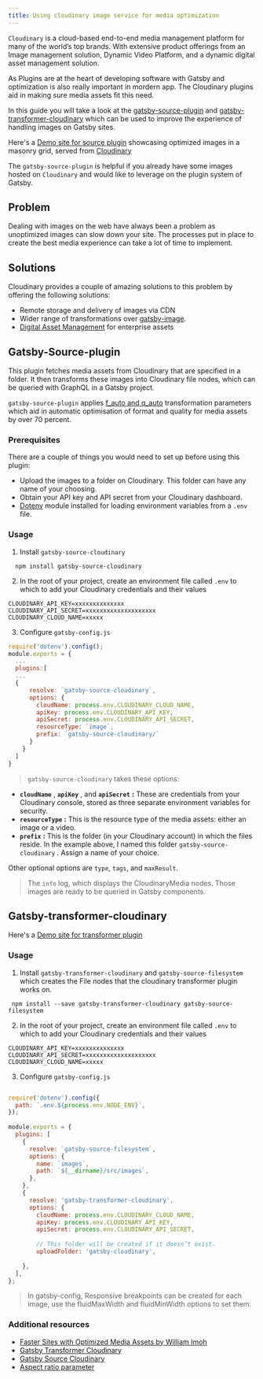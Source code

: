 ```yaml
---
title: Using cloudinary image service for media optimization  
---
```

`Cloudinary` is a cloud-based end-to-end media management platform for many of the world’s top brands. With extensive product offerings from an Image management solution, Dynamic Video Platform, and a dynamic digital asset management solution.

As Plugins are at the heart of developing software with Gatsby and optimization is also really important in mordern app. The Cloudinary plugins aid in making sure media assets fit this need. 

In this guide you will take a look at the  [gatsby-source-plugin](/packages/gatsby-source-cloudinary/) and [gatsby-transformer-cloudinary](/packages/gatsby-transformer-cloudinary/) which can be used to improve the experience of handling images on Gatsby sites. 

Here's a [Demo site for source plugin](https://gsc-sample.netlify.com) showcasing  optimized images in a masonry grid, served from [Cloudinary](https://cloudinary.com) 

The `gatsby-source-plugin` is helpful if you already have some images hosted on `Cloudinary` and would like to leverage on the plugin system of Gatsby.  

## Problem 
Dealing with images on the web have always been a problem as unoptimized images can slow down your site. The processes put in place to create the best media experience can take a lot of time to implement. 

## Solutions 
Cloudinary provides a couple of amazing solutions to this problem by offering the following solutions: 
- Remote storage and delivery of images via CDN
- Wider range of transformations over [gatsby-image](/doc/using-gatsby-image).
- [Digital Asset Management](https://cloudinary.com/documentation/digital_asset_management_overview) for enterprise assets 

## Gatsby-Source-plugin 
This plugin fetches media assets from Cloudinary that are specified in a folder. It then transforms these images into Cloudinary file nodes, which can be queried with GraphQL in a Gatsby project. 

`gatsby-source-plugin` applies [f_auto and q_auto](https://cloudinary.com/documentation/image_transformations) transformation parameters which aid in automatic optimisation of format and quality for media assets by over 70 percent.

### Prerequisites 

There are a couple of things you would need to set up before using this plugin: 

- Upload the images to a folder on Cloudinary. This folder can have any name of your choosing. 
- Obtain your API key and API secret from your Cloudinary dashboard.
- [Dotenv](https://www.npmjs.com/package/dotenv) module installed for loading environment variables from a `.env` file.

### Usage 
1. Install `gatsby-source-cloudinary` 
```shell
  npm install gatsby-source-cloudinary
```
2. In the root of your project, create an environment file called `.env` to which to add your Cloudinary credentials and their values
```
CLOUDINARY_API_KEY=xxxxxxxxxxxxxx
CLOUDINARY_API_SECRET=xxxxxxxxxxxxxxxxxxxx
CLOUDINARY_CLOUD_NAME=xxxxx
```
3. Configure `gatsby-config.js`
```js:title=gatsby-config.js
require('dotenv').config();
module.exports = {
  ...
  plugins:[
  ...
  {
      resolve: `gatsby-source-cloudinary`,
      options: {
        cloudName: process.env.CLOUDINARY_CLOUD_NAME,
        apiKey: process.env.CLOUDINARY_API_KEY,
        apiSecret: process.env.CLOUDINARY_API_SECRET,
        resourceType: `image`,
        prefix: `gatsby-source-cloudinary/` 
      }
    }
  ]
} 
```

> `gatsby-source-cloudinary` takes these options:
- **`cloudName`** , **`apiKey`** , and **`apiSecret`** **:** These are credentials from your Cloudinary console, stored as three separate environment variables for security.
- **`resourceType`** **:** This is the resource type of the media assets: either an image or a video.
- **`prefix`** **:** This is the folder (in your Cloudinary account) in which the files reside. In the example above, I named this folder `gatsby-source-cloudinary` . Assign a name of your choice.

Other optional options are `type`, `tags`, and `maxResult`.

> The `info` log, which displays the CloudinaryMedia nodes. Those images are ready to be queried in Gatsby components.

## Gatsby-transformer-cloudinary

Here's a [Demo site for transformer plugin](https://gatsby-transformer-cloudinary.netlify.com/fluid/)

### Usage 
1. Install `gatsby-transformer-cloudinary` and  `gatsby-source-filesystem` which creates the File nodes that the cloudinary transformer plugin works on. 
```shell
 npm install --save gatsby-transformer-cloudinary gatsby-source-filesystem 
```
2. In the root of your project, create an environment file called `.env` to which to add your Cloudinary credentials and their values
```
CLOUDINARY_API_KEY=xxxxxxxxxxxxxx
CLOUDINARY_API_SECRET=xxxxxxxxxxxxxxxxxxxx
CLOUDINARY_CLOUD_NAME=xxxxx
```
3. Configure `gatsby-config.js`

```js:title=gatsby-config.js

require('dotenv').config({
  path: `.env.${process.env.NODE_ENV}`,
});
 
module.exports = {
  plugins: [
    {
      resolve: `gatsby-source-filesystem`,
      options: {
        name: `images`,
        path: `${__dirname}/src/images`,
      },
    },
    {
      resolve: 'gatsby-transformer-cloudinary',
      options: {
        cloudName: process.env.CLOUDINARY_CLOUD_NAME,
        apiKey: process.env.CLOUDINARY_API_KEY,
        apiSecret: process.env.CLOUDINARY_API_SECRET,
 
        // This folder will be created if it doesn’t exist.
        uploadFolder: 'gatsby-cloudinary',
     
    },
  ],
};
```
> In gatsby-config, Responsive breakpoints can be created for each image, use the fluidMaxWidth and fluidMinWidth options to set them.


### Additional resources
- [Faster Sites with Optimized Media Assets by William Imoh](/blog/2020-01-12-faster-sites-with-optimized-media-assets/)
- [Gatsby Transformer Cloudinary](https://www.npmjs.com/package/gatsby-transformer-cloudinary)
- [Gatsby Source Cloudinary](/packages/gatsby-source-cloudinary/)
- [Aspect ratio parameter ](https://cloudinary.com/documentation/image_transformation_reference#aspect_ratio_parameter)
